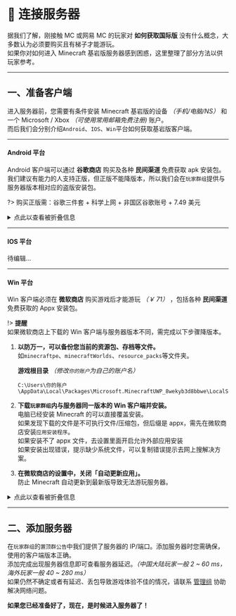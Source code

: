 <!-- guide/link -->

# 📡 连接服务器

据我们了解，刚接触 MC 或网易 MC 的玩家对 **如何获取国际版** 没有什么概念，大多数认为必须要购买且有梯子才能游玩。<br/>
如果你对如何进入 Minecraft 基岩版服务器感到困惑，这里整理了部分方法以供玩家参考。

---

## 一、准备客户端

进入服务器前，您需要有条件安装 Minecraft 基岩版的设备 _（手机/电脑/NS）_ 和一个 Microsoft / Xbox _（可使用常用邮箱免费注册)_ 账户。<br/>
而后我们会分别介绍`Android`、`IOS`、`Win`平台如何获取基岩版客户端。

---

#### Android 平台

Android 客户端可以通过 **谷歌商店** 购买及各种 **民间渠道** 免费获取 apk 安装包。<br/>
我们建议有能力的人支持正版，但正版不能降版本，所以我们会在`玩家群组`提供与服务器版本相对应的盗版安装包。

?> 购买正版需：谷歌三件套 + 科学上网 + 非国区谷歌账号 + 7.49 美元

<details>
<summary>点此以查看被折叠信息</summary>

民间渠道：

[苦力怕论坛下载](https://klpbbs.com/xz)<br/>
[MineBBS 下载](https://www.minebbs.com/minecraft)

</details>

---

#### IOS 平台

待编辑...

---

#### Win 平台

Win 客户端必须在 **微软商店** 购买游戏后才能游玩 _（￥ 71）_ ，包括各种 **民间渠道** 免费获取的 Appx 安装包。

!> **提醒** <br/>
如果微软商店上下载的 Win 客户端与服务器版本不同，需完成以下步骤降版本。

1.  **以防万一，可以备份您当前的资源包、存档等文件。**<br/>
    如`minecraftpe`、`minecraftWorlds`、`resource_packs`等文件夹。

    **游戏根目录** _（修改`你的账户`为自己的账户名）_

    ```
    C:\Users\你的账户\AppData\Local\Packages\Microsoft.MinecraftUWP_8wekyb3d8bbwe\LocalState\games\com.mojang
    ```

2.  **下载`玩家群组`内与服务器同一版本的 Win 客户端并安装。** <br/>
    电脑已经安装 Minecraft 的可以直接覆盖安装。<br/>
    如果发现下载的文件是不可执行文件/压缩包，但后缀是 appx，需先在微软商店安装`应用安装程序`。<br/>
    如果安装不了 appx 文件，去设置里面开启允许外部应用安装<br/>
    如果安装出现错误，提示缺少系统文件，可以复制错误提示去网上搜解决方案。

3.  **在微软商店的设置中，关闭「自动更新应用」。** <br/>
    防止 Minecraft 自动更新到最新版导致无法游玩服务器。

<details>
<summary>点此以查看被折叠信息</summary>

民间渠道：

[MCBEBBS 下载](https://mcbebbs.cn/win10)

</details>

---

## 二、添加服务器

在`玩家群组`的`置顶群公告`中我们提供了服务器的 IP/端口。添加服务器时您需确保，使用的客户端版本正确。<br/>
添加完成出现服务器信息即可查看服务器延迟。_（中国大陆玩家一般 2 ~ 60 ms，海外玩家一般 40 ~ 280 ms）_ <br/>
如果仍然不确定或者有延迟、丢包导致游戏体验不佳的情况，请联系 [管理组](other/contact?id=管理组) 协助解决网络问题。

**如果您已经准备好了，现在，是时候进入服务器了！**
